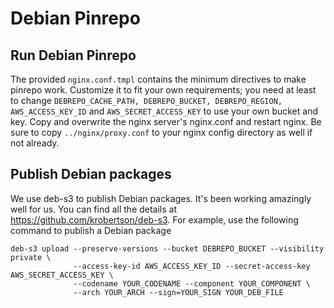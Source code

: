 # Debian Pinrepo

## Run Debian Pinrepo

The provided `nginx.conf.tmpl` contains the minimum directives to make pinrepo work. Customize it to fit your own requirements; you need at least to change `DEBREPO_CACHE_PATH, DEBREPO_BUCKET, DEBREPO_REGION, AWS_ACCESS_KEY_ID` and `AWS_SECRET_ACCESS_KEY` to use your own bucket and key. Copy and overwrite the nginx server's nginx.conf and restart nginx. Be sure to copy `../nginx/proxy.conf` to your nginx config directory as well if not already.

## Publish Debian packages

We use deb-s3 to publish Debian packages. It's been working amazingly well for us. You can find all the details at https://github.com/krobertson/deb-s3. For example, use the following command to publish a Debian package

```
deb-s3 upload --preserve-versions --bucket DEBREPO_BUCKET --visibility private \
              --access-key-id AWS_ACCESS_KEY_ID --secret-access-key AWS_SECRET_ACCESS_KEY \
              --codename YOUR_CODENAME --component YOUR_COMPONENT \
              --arch YOUR_ARCH --sign=YOUR_SIGN YOUR_DEB_FILE
```
